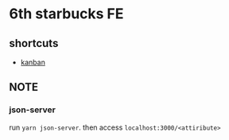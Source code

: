 # 6th starbucks FE

## shortcuts

- [kanban](https://github.com/Couch-Coders/6th-starbucks-fe/projects/1)


## NOTE

### json-server

run `yarn json-server`. then access `localhost:3000/<attiribute>`
